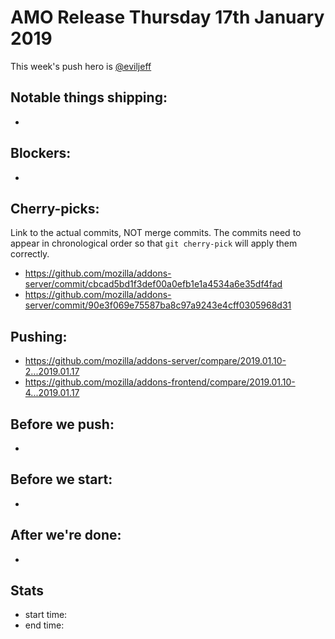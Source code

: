 # AMO Release Thursday 17th January 2019

This week's push hero is [@eviljeff](https://github.com/eviljeff)

## Notable things shipping:

*

## Blockers:

*

## Cherry-picks:

Link to the actual commits, NOT merge commits. The commits need to appear
in chronological order so that `git cherry-pick` will apply them correctly.

* https://github.com/mozilla/addons-server/commit/cbcad5bd1f3def00a0efb1e1a4534a6e35df4fad
* https://github.com/mozilla/addons-server/commit/90e3f069e75587ba8c97a9243e4cff0305968d31

## Pushing:

* https://github.com/mozilla/addons-server/compare/2019.01.10-2...2019.01.17
* https://github.com/mozilla/addons-frontend/compare/2019.01.10-4...2019.01.17


## Before we push:

*

## Before we start:

*

## After we're done:

* 

## Stats

* start time:
* end time:
